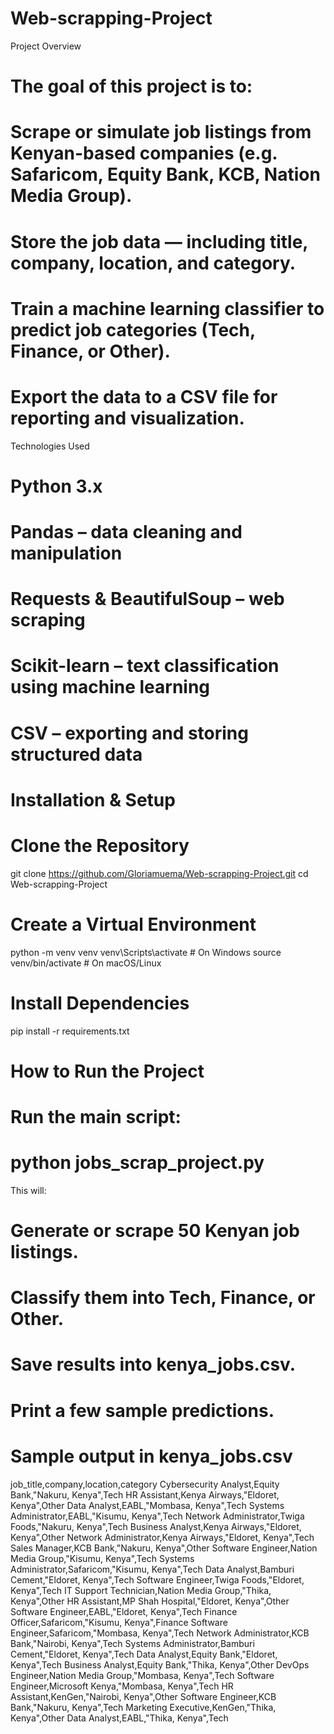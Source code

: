 # Web-scrapping-Project
 Project Overview

# The goal of this project is to:
# Scrape or simulate job listings from Kenyan-based companies (e.g. Safaricom, Equity Bank, KCB, Nation Media Group).
# Store the job data — including title, company, location, and category.
# Train a machine learning classifier to predict job categories (Tech, Finance, or Other).
# Export the data to a CSV file for reporting and visualization.

Technologies Used

# Python 3.x
# Pandas – data cleaning and manipulation
# Requests & BeautifulSoup – web scraping
# Scikit-learn – text classification using machine learning
# CSV – exporting and storing structured data

# Installation & Setup
# Clone the Repository
git clone https://github.com/Gloriamuema/Web-scrapping-Project.git
cd Web-scrapping-Project

# Create a Virtual Environment
python -m venv venv
venv\Scripts\activate      # On Windows
source venv/bin/activate   # On macOS/Linux

# Install Dependencies
pip install -r requirements.txt

# How to Run the Project

# Run the main script:

# python jobs_scrap_project.py

This will:
# Generate or scrape 50 Kenyan job listings.
# Classify them into Tech, Finance, or Other.
# Save results into kenya_jobs.csv.
# Print a few sample predictions.

# Sample output in kenya_jobs.csv
job_title,company,location,category
Cybersecurity Analyst,Equity Bank,"Nakuru, Kenya",Tech
HR Assistant,Kenya Airways,"Eldoret, Kenya",Other
Data Analyst,EABL,"Mombasa, Kenya",Tech
Systems Administrator,EABL,"Kisumu, Kenya",Tech
Network Administrator,Twiga Foods,"Nakuru, Kenya",Tech
Business Analyst,Kenya Airways,"Eldoret, Kenya",Other
Network Administrator,Kenya Airways,"Eldoret, Kenya",Tech
Sales Manager,KCB Bank,"Nakuru, Kenya",Other
Software Engineer,Nation Media Group,"Kisumu, Kenya",Tech
Systems Administrator,Safaricom,"Kisumu, Kenya",Tech
Data Analyst,Bamburi Cement,"Eldoret, Kenya",Tech
Software Engineer,Twiga Foods,"Eldoret, Kenya",Tech
IT Support Technician,Nation Media Group,"Thika, Kenya",Other
HR Assistant,MP Shah Hospital,"Eldoret, Kenya",Other
Software Engineer,EABL,"Eldoret, Kenya",Tech
Finance Officer,Safaricom,"Kisumu, Kenya",Finance
Software Engineer,Safaricom,"Mombasa, Kenya",Tech
Network Administrator,KCB Bank,"Nairobi, Kenya",Tech
Systems Administrator,Bamburi Cement,"Eldoret, Kenya",Tech
Data Analyst,Equity Bank,"Eldoret, Kenya",Tech
Business Analyst,Equity Bank,"Thika, Kenya",Other
DevOps Engineer,Nation Media Group,"Mombasa, Kenya",Tech
Software Engineer,Microsoft Kenya,"Mombasa, Kenya",Tech
HR Assistant,KenGen,"Nairobi, Kenya",Other
Software Engineer,KCB Bank,"Nakuru, Kenya",Tech
Marketing Executive,KenGen,"Thika, Kenya",Other
Data Analyst,EABL,"Thika, Kenya",Tech

